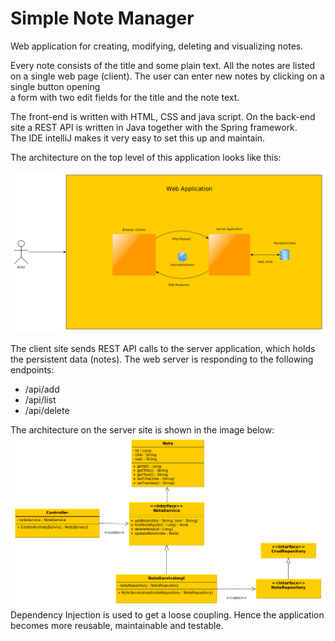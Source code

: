 
# Simple Note Manager

Web application for creating, modifying, deleting and visualizing notes.

Every note consists of the title and some plain text. All the notes are listed on a single web page (client). The user can enter new notes by clicking on a single button opening  
a form with two edit fields for the title and the note text.

The front-end is written with HTML, CSS and java script. On the back-end site a REST API is written in Java together with the Spring framework.  
The IDE intelliJ makes it very easy to set this up and maintain.

The architecture on the top level of this application looks like this:

![The Business Context](/doc/images/SimpleNoteManager_BusinessContext.png)

The client site sends REST API calls to the server application, which holds the persistent data (notes).
The web server is responding to the following endpoints:
- /api/add
- /api/list
- /api/delete

The architecture on the server site is shown in the image below:
![The backend architecture](/doc/images/SimpleNoteManager_ServerArchitecture.png)
Dependency Injection is used to get a loose coupling. Hence the application becomes more reusable, maintainable and testable.
